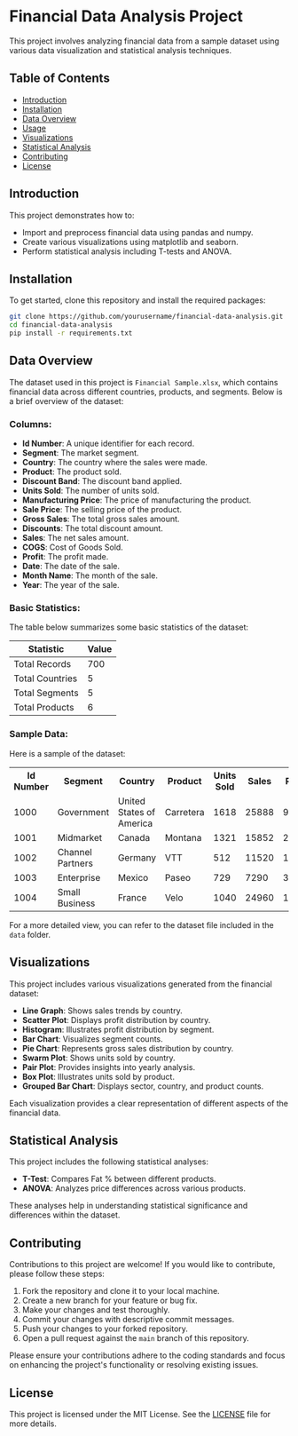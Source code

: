 # Financial Data Analysis Project

This project involves analyzing financial data from a sample dataset using various data visualization and statistical analysis techniques.

## Table of Contents
- [Introduction](#introduction)
- [Installation](#installation)
- [Data Overview](#data-overview)
- [Usage](#usage)
- [Visualizations](#visualizations)
- [Statistical Analysis](#statistical-analysis)
- [Contributing](#contributing)
- [License](#license)

## Introduction
This project demonstrates how to:
- Import and preprocess financial data using pandas and numpy.
- Create various visualizations using matplotlib and seaborn.
- Perform statistical analysis including T-tests and ANOVA.

## Installation
To get started, clone this repository and install the required packages:

```bash
git clone https://github.com/yourusername/financial-data-analysis.git
cd financial-data-analysis
pip install -r requirements.txt
```

## Data Overview
The dataset used in this project is `Financial Sample.xlsx`, which contains financial data across different countries, products, and segments. Below is a brief overview of the dataset:

### Columns:
- **Id Number**: A unique identifier for each record.
- **Segment**: The market segment.
- **Country**: The country where the sales were made.
- **Product**: The product sold.
- **Discount Band**: The discount band applied.
- **Units Sold**: The number of units sold.
- **Manufacturing Price**: The price of manufacturing the product.
- **Sale Price**: The selling price of the product.
- **Gross Sales**: The total gross sales amount.
- **Discounts**: The total discount amount.
- **Sales**: The net sales amount.
- **COGS**: Cost of Goods Sold.
- **Profit**: The profit made.
- **Date**: The date of the sale.
- **Month Name**: The month of the sale.
- **Year**: The year of the sale.

### Basic Statistics:
The table below summarizes some basic statistics of the dataset:

| Statistic       | Value             |
|-----------------|-------------------|
| Total Records   | 700               |
| Total Countries | 5                 |
| Total Segments  | 5                 |
| Total Products  | 6                 |

### Sample Data:
Here is a sample of the dataset:

<table>
  <tr>
    <th>Id Number</th>
    <th>Segment</th>
    <th>Country</th>
    <th>Product</th>
    <th>Units Sold</th>
    <th>Sales</th>
    <th>Profit</th>
  </tr>
  <tr>
    <td>1000</td>
    <td>Government</td>
    <td>United States of America</td>
    <td>Carretera</td>
    <td>1618</td>
    <td>25888</td>
    <td>9708</td>
  </tr>
  <tr>
    <td>1001</td>
    <td>Midmarket</td>
    <td>Canada</td>
    <td>Montana</td>
    <td>1321</td>
    <td>15852</td>
    <td>2642</td>
  </tr>
  <tr>
    <td>1002</td>
    <td>Channel Partners</td>
    <td>Germany</td>
    <td>VTT</td>
    <td>512</td>
    <td>11520</td>
    <td>1280</td>
  </tr>
  <tr>
    <td>1003</td>
    <td>Enterprise</td>
    <td>Mexico</td>
    <td>Paseo</td>
    <td>729</td>
    <td>7290</td>
    <td>3645</td>
  </tr>
  <tr>
    <td>1004</td>
    <td>Small Business</td>
    <td>France</td>
    <td>Velo</td>
    <td>1040</td>
    <td>24960</td>
    <td>12480</td>
  </tr>
</table>

For a more detailed view, you can refer to the dataset file included in the `data` folder.

## Visualizations
This project includes various visualizations generated from the financial dataset:

- **Line Graph**: Shows sales trends by country.
- **Scatter Plot**: Displays profit distribution by country.
- **Histogram**: Illustrates profit distribution by segment.
- **Bar Chart**: Visualizes segment counts.
- **Pie Chart**: Represents gross sales distribution by country.
- **Swarm Plot**: Shows units sold by country.
- **Pair Plot**: Provides insights into yearly analysis.
- **Box Plot**: Illustrates units sold by product.
- **Grouped Bar Chart**: Displays sector, country, and product counts.

Each visualization provides a clear representation of different aspects of the financial data.

## Statistical Analysis
This project includes the following statistical analyses:

- **T-Test**: Compares Fat % between different products.
- **ANOVA**: Analyzes price differences across various products.

These analyses help in understanding statistical significance and differences within the dataset.

## Contributing
Contributions to this project are welcome! If you would like to contribute, please follow these steps:

1. Fork the repository and clone it to your local machine.
2. Create a new branch for your feature or bug fix.
3. Make your changes and test thoroughly.
4. Commit your changes with descriptive commit messages.
5. Push your changes to your forked repository.
6. Open a pull request against the `main` branch of this repository.

Please ensure your contributions adhere to the coding standards and focus on enhancing the project's functionality or resolving existing issues.

## License
This project is licensed under the MIT License. See the [LICENSE](./LICENSE) file for more details.


